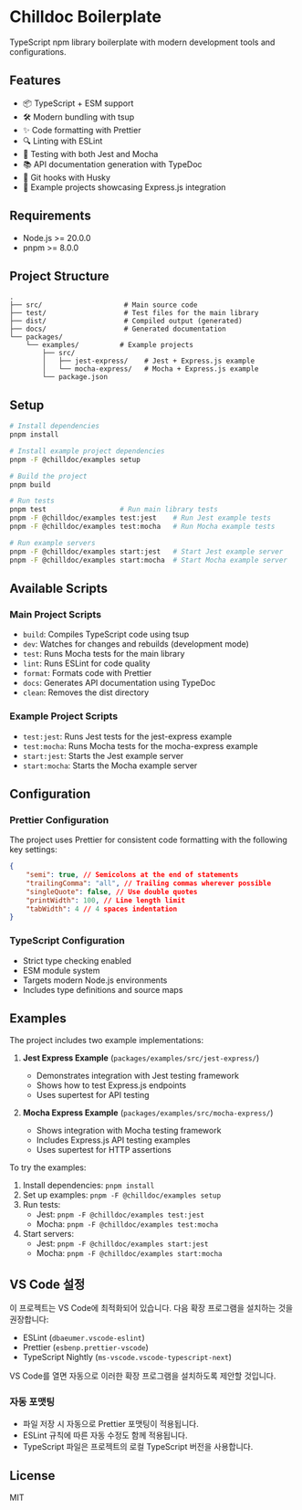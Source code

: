 # Chilldoc Boilerplate

TypeScript npm library boilerplate with modern development tools and configurations.

## Features

- 📦 TypeScript + ESM support
- 🛠️ Modern bundling with tsup
- ✨ Code formatting with Prettier
- 🔍 Linting with ESLint
- 🧪 Testing with both Jest and Mocha
- 📚 API documentation generation with TypeDoc
- 🔄 Git hooks with Husky
- 📱 Example projects showcasing Express.js integration

## Requirements

- Node.js >= 20.0.0
- pnpm >= 8.0.0

## Project Structure

```
.
├── src/                    # Main source code
├── test/                   # Test files for the main library
├── dist/                   # Compiled output (generated)
├── docs/                   # Generated documentation
└── packages/
    └── examples/          # Example projects
        ├── src/
        │   ├── jest-express/    # Jest + Express.js example
        │   └── mocha-express/   # Mocha + Express.js example
        └── package.json
```

## Setup

```bash
# Install dependencies
pnpm install

# Install example project dependencies
pnpm -F @chilldoc/examples setup

# Build the project
pnpm build

# Run tests
pnpm test                  # Run main library tests
pnpm -F @chilldoc/examples test:jest    # Run Jest example tests
pnpm -F @chilldoc/examples test:mocha   # Run Mocha example tests

# Run example servers
pnpm -F @chilldoc/examples start:jest   # Start Jest example server
pnpm -F @chilldoc/examples start:mocha  # Start Mocha example server
```

## Available Scripts

### Main Project Scripts

- `build`: Compiles TypeScript code using tsup
- `dev`: Watches for changes and rebuilds (development mode)
- `test`: Runs Mocha tests for the main library
- `lint`: Runs ESLint for code quality
- `format`: Formats code with Prettier
- `docs`: Generates API documentation using TypeDoc
- `clean`: Removes the dist directory

### Example Project Scripts

- `test:jest`: Runs Jest tests for the jest-express example
- `test:mocha`: Runs Mocha tests for the mocha-express example
- `start:jest`: Starts the Jest example server
- `start:mocha`: Starts the Mocha example server

## Configuration

### Prettier Configuration

The project uses Prettier for consistent code formatting with the following key settings:

```json
{
    "semi": true, // Semicolons at the end of statements
    "trailingComma": "all", // Trailing commas wherever possible
    "singleQuote": false, // Use double quotes
    "printWidth": 100, // Line length limit
    "tabWidth": 4 // 4 spaces indentation
}
```

### TypeScript Configuration

- Strict type checking enabled
- ESM module system
- Targets modern Node.js environments
- Includes type definitions and source maps

## Examples

The project includes two example implementations:

1. **Jest Express Example** (`packages/examples/src/jest-express/`)

    - Demonstrates integration with Jest testing framework
    - Shows how to test Express.js endpoints
    - Uses supertest for API testing

2. **Mocha Express Example** (`packages/examples/src/mocha-express/`)
    - Shows integration with Mocha testing framework
    - Includes Express.js API testing examples
    - Uses supertest for HTTP assertions

To try the examples:

1. Install dependencies: `pnpm install`
2. Set up examples: `pnpm -F @chilldoc/examples setup`
3. Run tests:
    - Jest: `pnpm -F @chilldoc/examples test:jest`
    - Mocha: `pnpm -F @chilldoc/examples test:mocha`
4. Start servers:
    - Jest: `pnpm -F @chilldoc/examples start:jest`
    - Mocha: `pnpm -F @chilldoc/examples start:mocha`

## VS Code 설정

이 프로젝트는 VS Code에 최적화되어 있습니다. 다음 확장 프로그램을 설치하는 것을 권장합니다:

- ESLint (`dbaeumer.vscode-eslint`)
- Prettier (`esbenp.prettier-vscode`)
- TypeScript Nightly (`ms-vscode.vscode-typescript-next`)

VS Code를 열면 자동으로 이러한 확장 프로그램을 설치하도록 제안할 것입니다.

### 자동 포맷팅

- 파일 저장 시 자동으로 Prettier 포맷팅이 적용됩니다.
- ESLint 규칙에 따른 자동 수정도 함께 적용됩니다.
- TypeScript 파일은 프로젝트의 로컬 TypeScript 버전을 사용합니다.

## License

MIT
